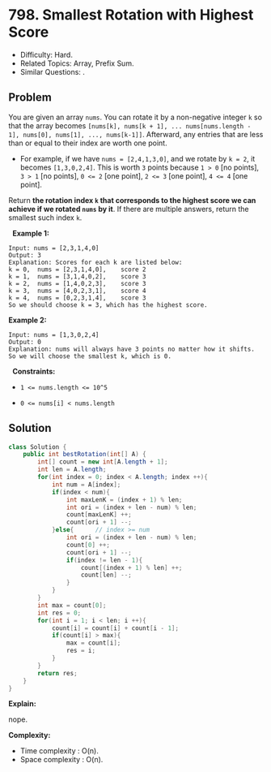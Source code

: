 # 798. Smallest Rotation with Highest Score

- Difficulty: Hard.
- Related Topics: Array, Prefix Sum.
- Similar Questions: .

## Problem

You are given an array ```nums```. You can rotate it by a non-negative integer ```k``` so that the array becomes ```[nums[k], nums[k + 1], ... nums[nums.length - 1], nums[0], nums[1], ..., nums[k-1]]```. Afterward, any entries that are less than or equal to their index are worth one point.


	
- For example, if we have ```nums = [2,4,1,3,0]```, and we rotate by ```k = 2```, it becomes ```[1,3,0,2,4]```. This is worth ```3``` points because ```1 > 0``` [no points], ```3 > 1``` [no points], ```0 <= 2``` [one point], ```2 <= 3``` [one point], ```4 <= 4``` [one point].


Return **the rotation index **```k```** that corresponds to the highest score we can achieve if we rotated **```nums```** by it**. If there are multiple answers, return the smallest such index ```k```.

 
**Example 1:**

```
Input: nums = [2,3,1,4,0]
Output: 3
Explanation: Scores for each k are listed below: 
k = 0,  nums = [2,3,1,4,0],    score 2
k = 1,  nums = [3,1,4,0,2],    score 3
k = 2,  nums = [1,4,0,2,3],    score 3
k = 3,  nums = [4,0,2,3,1],    score 4
k = 4,  nums = [0,2,3,1,4],    score 3
So we should choose k = 3, which has the highest score.
```

**Example 2:**

```
Input: nums = [1,3,0,2,4]
Output: 0
Explanation: nums will always have 3 points no matter how it shifts.
So we will choose the smallest k, which is 0.
```

 
**Constraints:**


	
- ```1 <= nums.length <= 10^5```
	
- ```0 <= nums[i] < nums.length```



## Solution

```java
class Solution {
    public int bestRotation(int[] A) {
        int[] count = new int[A.length + 1];
        int len = A.length;
        for(int index = 0; index < A.length; index ++){
            int num = A[index];
            if(index < num){
                int maxLenK = (index + 1) % len;
                int ori = (index + len - num) % len;
                count[maxLenK] ++;
                count[ori + 1] --;
            }else{      // index >= num
                int ori = (index + len - num) % len;
                count[0] ++;
                count[ori + 1] --;
                if(index != len - 1){
                    count[(index + 1) % len] ++;
                    count[len] --;
                }
            }
        }
        int max = count[0];
        int res = 0;
        for(int i = 1; i < len; i ++){
            count[i] = count[i] + count[i - 1];
            if(count[i] > max){
                max = count[i];
                res = i;
            }            
        }
        return res;
    }
}
```

**Explain:**

nope.

**Complexity:**

* Time complexity : O(n).
* Space complexity : O(n).
